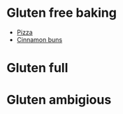 # Gluten free baking

 * [Pizza](/gluten-free/gf-pizza.md)
 * [Cinnamon buns](/gluten-free/gf-cinnamon-buns.md)

# Gluten full

# Gluten ambigious
